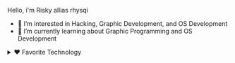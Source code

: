 Hello, i'm Risky allias rhysqi

- 👀 I’m interested in Hacking, Graphic Development, and OS Development
- 🌱 I’m currently learning about Graphic Programming and OS Development

<details>
  <summary>❤️ Favorite Technology</summary>
  
</details>

<!---
rhysqi1/rhysqi1 is a ✨ special ✨ repository because its `README.md` (this file) appears on your GitHub profile.
You can click the Preview link to take a look at your changes.
--->
